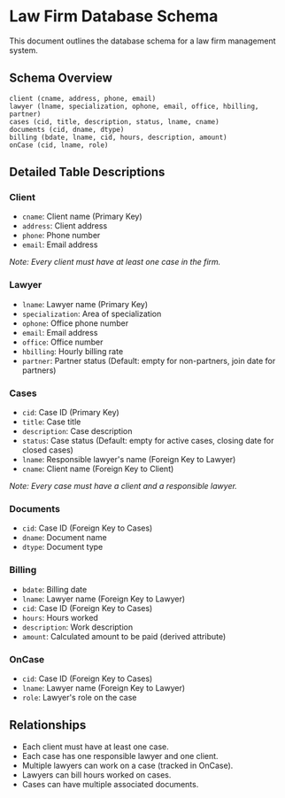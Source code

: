 # Law Firm Database Schema 

This document outlines the database schema for a law firm management system.

## Schema Overview

```
client (cname, address, phone, email)
lawyer (lname, specialization, ophone, email, office, hbilling, partner)
cases (cid, title, description, status, lname, cname)
documents (cid, dname, dtype)
billing (bdate, lname, cid, hours, description, amount)
onCase (cid, lname, role)
```

## Detailed Table Descriptions

### Client
- `cname`: Client name (Primary Key)
- `address`: Client address
- `phone`: Phone number
- `email`: Email address

*Note: Every client must have at least one case in the firm.*

### Lawyer
- `lname`: Lawyer name (Primary Key)
- `specialization`: Area of specialization
- `ophone`: Office phone number
- `email`: Email address
- `office`: Office number
- `hbilling`: Hourly billing rate
- `partner`: Partner status (Default: empty for non-partners, join date for partners)

### Cases
- `cid`: Case ID (Primary Key)
- `title`: Case title
- `description`: Case description
- `status`: Case status (Default: empty for active cases, closing date for closed cases)
- `lname`: Responsible lawyer's name (Foreign Key to Lawyer)
- `cname`: Client name (Foreign Key to Client)

*Note: Every case must have a client and a responsible lawyer.*

### Documents
- `cid`: Case ID (Foreign Key to Cases)
- `dname`: Document name
- `dtype`: Document type

### Billing
- `bdate`: Billing date
- `lname`: Lawyer name (Foreign Key to Lawyer)
- `cid`: Case ID (Foreign Key to Cases)
- `hours`: Hours worked
- `description`: Work description
- `amount`: Calculated amount to be paid (derived attribute)

### OnCase
- `cid`: Case ID (Foreign Key to Cases)
- `lname`: Lawyer name (Foreign Key to Lawyer)
- `role`: Lawyer's role on the case

## Relationships

- Each client must have at least one case.
- Each case has one responsible lawyer and one client.
- Multiple lawyers can work on a case (tracked in OnCase).
- Lawyers can bill hours worked on cases.
- Cases can have multiple associated documents.

